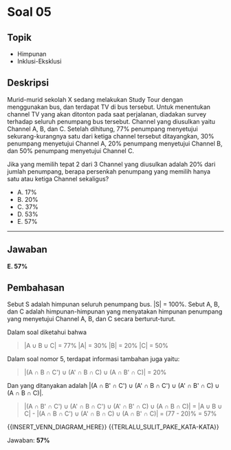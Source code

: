 # Soal 05

## Topik

* Himpunan
* Inklusi-Eksklusi

## Deskripsi

Murid-murid sekolah X sedang melakukan Study Tour dengan menggunakan bus, dan terdapat TV di bus tersebut. Untuk menentukan channel TV yang akan ditonton pada saat perjalanan, diadakan survey terhadap seluruh penumpang bus tersebut. Channel yang diusulkan yaitu Channel A, B, dan C. Setelah dihitung, 77% penumpang menyetujui sekurang-kurangnya satu dari ketiga channel tersebut ditayangkan, 30% penumpang menyetujui Channel A, 20% penumpang menyetujui Channel B, dan 50% penumpang menyetujui Channel C.

Jika yang memilih tepat 2 dari 3 Channel yang diusulkan adalah 20% dari jumlah penumpang, berapa persenkah penumpang yang memilih hanya satu atau ketiga Channel sekaligus? 

* A. 17%
* B. 20%
* C. 37%
* D. 53%
* E. 57%

---

## Jawaban

**E. 57%**

## Pembahasan

Sebut S adalah himpunan seluruh penumpang bus. |S| = 100%.
Sebut A, B, dan C adalah himpunan-himpunan yang menyatakan himpunan penumpang yang menyetujui Channel A, B, dan C secara berturut-turut.

Dalam soal diketahui bahwa

>|A ∪ B ∪ C| = 77%
>|A| = 30%
>|B| = 20%
>|C| = 50%

Dalam soal nomor 5, terdapat informasi tambahan juga yaitu:

>|(A ∩ B ∩ C') ∪ (A' ∩ B ∩ C) ∪ (A ∩ B' ∩ C)| = 20%

Dan yang ditanyakan adalah 
|(A ∩ B' ∩ C') ∪ (A' ∩ B ∩ C') ∪ (A' ∩ B' ∩ C) ∪ (A ∩ B ∩ C)|.

>|(A ∩ B' ∩ C') ∪ (A' ∩ B ∩ C') ∪ (A' ∩ B' ∩ C) ∪ (A ∩ B ∩ C)|
>= |A ∪ B ∪ C| - |(A ∩ B ∩ C') ∪ (A' ∩ B ∩ C) ∪ (A ∩ B' ∩ C)|
>= (77 - 20)%
>= 57%

{{INSERT_VENN_DIAGRAM_HERE}} {{TERLALU_SULIT_PAKE_KATA-KATA}}

Jawaban: **57%**
